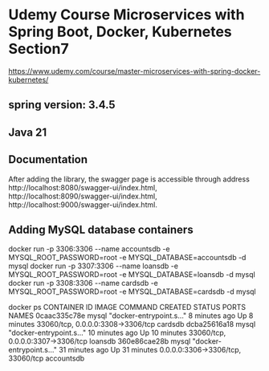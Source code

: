 # Udemy Course Microservices with Spring Boot, Docker, Kubernetes Section7
https://www.udemy.com/course/master-microservices-with-spring-docker-kubernetes/
## spring version: 3.4.5
## Java 21


## Documentation
After adding the library, the swagger page is accessible through address 
http://localhost:8080/swagger-ui/index.html,
http://localhost:8090/swagger-ui/index.html,
http://localhost:9000/swagger-ui/index.html.


## Adding MySQL database containers

docker run -p 3306:3306 --name accountsdb -e MYSQL_ROOT_PASSWORD=root -e MYSQL_DATABASE=accountsdb -d mysql
docker run -p 3307:3306 --name loansdb -e MYSQL_ROOT_PASSWORD=root -e MYSQL_DATABASE=loansdb -d mysql
docker run -p 3308:3306 --name cardsdb -e MYSQL_ROOT_PASSWORD=root -e MYSQL_DATABASE=cardsdb -d mysql

docker ps
CONTAINER ID   IMAGE     COMMAND                  CREATED          STATUS          PORTS                               NAMES
0caac335c78e   mysql     "docker-entrypoint.s…"   8 minutes ago    Up 8 minutes    33060/tcp, 0.0.0.0:3308->3306/tcp   cardsdb
dcba25616a18   mysql     "docker-entrypoint.s…"   10 minutes ago   Up 10 minutes   33060/tcp, 0.0.0.0:3307->3306/tcp   loansdb
360e86cae28b   mysql     "docker-entrypoint.s…"   31 minutes ago   Up 31 minutes   0.0.0.0:3306->3306/tcp, 33060/tcp   accountsdb
